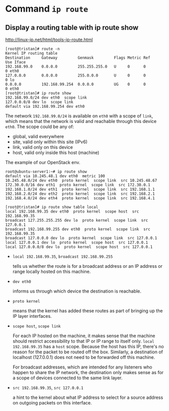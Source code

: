 # Command `ip route`


## Display a routing table with ip route show

http://linux-ip.net/html/tools-ip-route.html

```console
[root@tristan]# route -n
Kernel IP routing table
Destination     Gateway         Genmask         Flags Metric Ref    Use Iface
192.168.99.0    0.0.0.0         255.255.255.0   U     0      0        0 eth0
127.0.0.0       0.0.0.0         255.0.0.0       U     0      0        0 lo
0.0.0.0         192.168.99.254  0.0.0.0         UG    0      0        0 eth0
[root@tristan]# ip route show
192.168.99.0/24 dev eth0  scope link 
127.0.0.0/8 dev lo  scope link 
default via 192.168.99.254 dev eth0
```
The network `192.168.99.0/24` is available on `eth0` with a scope of `link`, which means that the network is valid and reachable through this device `eth0`.
The scope could be any of:
- global, valid everywhere
- site, valid only within this site (IPv6)
- link, valid only on this device
- host, valid only inside this host (machine)


The example of our OpenStack env.
```console
root@ubuntu-server1:~# ip route show
default via 10.245.48.1 dev eth0  metric 100
10.245.48.0/24 dev eth0  proto kernel  scope link  src 10.245.48.67
172.30.0.0/16 dev eth1  proto kernel  scope link  src 172.30.0.1
192.168.1.0/24 dev eth1  proto kernel  scope link  src 192.168.1.1
192.168.2.0/24 dev eth2  proto kernel  scope link  src 192.168.2.1
192.168.4.0/24 dev eth4  proto kernel  scope link  src 192.168.4.1
```

```console
[root@tristan]# ip route show table local
local 192.168.99.35 dev eth0  proto kernel  scope host  src 192.168.99.35 
broadcast 127.255.255.255 dev lo  proto kernel  scope link  src 127.0.0.1 
broadcast 192.168.99.255 dev eth0  proto kernel  scope link  src 192.168.99.35 
broadcast 127.0.0.0 dev lo  proto kernel  scope link  src 127.0.0.1 
local 127.0.0.1 dev lo  proto kernel  scope host  src 127.0.0.1 
local 127.0.0.0/8 dev lo  proto kernel  scope host  src 127.0.0.1
```

- `local 192.168.99.35`, `broadcast 192.168.99.255`

    tells us whether the route is for a broadcast address or an IP address or range locally hosted on this machine.

- `dev eth0`
  
    informs us through which device the destination is reachable.

- `proto kernel`

    means that the kernel has added these routes as part of bringing up the IP layer interfaces.

- `scope host`, `scope link`
    
    For each IP hosted on the machine, it makes sense that the machine should restrict accessibility to that IP or IP range to itself only. `local 192.168.99.35` has a `host` scope. Because the host has this IP, there's no reason for the packet to be routed off the box. Similarly, a destination of localhost (127.0.0.1) does not need to be forwarded off this machine.

    For broadcast addresses, which are intended for any listeners who happen to share the IP network, the destination only makes sense as for a scope of devices connected to the same link layer.

- `src 192.168.99.35`, `src 127.0.0.1`
    
    a hint to the kernel about what IP address to select for a source address on outgoing packets on this interface.

